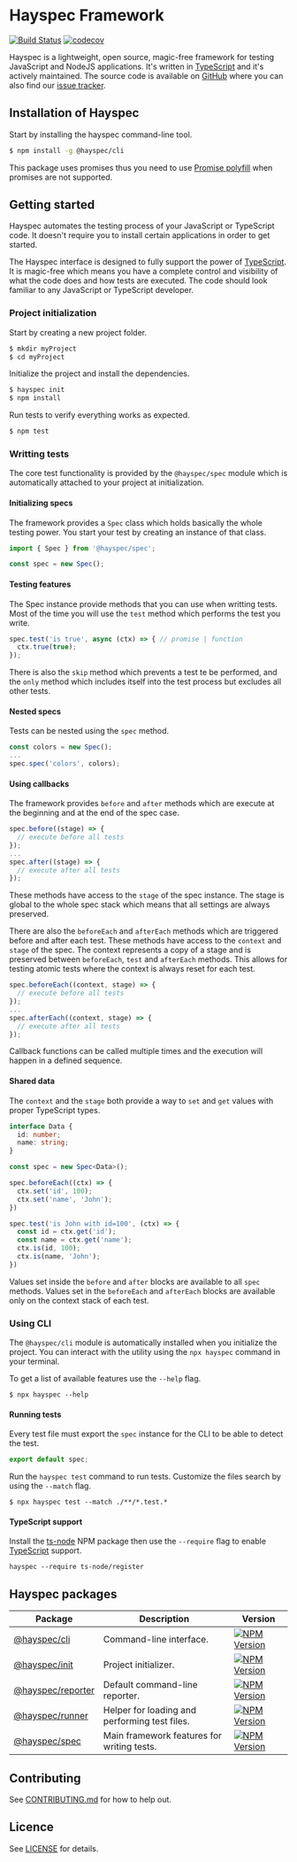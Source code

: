 # Hayspec Framework

[![Build Status](https://travis-ci.org/hayspec/framework.svg?branch=master)](https://travis-ci.org/hayspec/framework)&nbsp;[![codecov](https://codecov.io/gh/hayspec/framework/branch/master/graph/badge.svg)](https://codecov.io/gh/hayspec/framework)

Hayspec is a lightweight, open source, magic-free framework for testing JavaScript and NodeJS applications. It's written in [TypeScript](https://www.typescriptlang.org/) and it's actively maintained. The source code is available on [GitHub](https://github.com/hayspec/framework) where you can also find our [issue tracker](https://github.com/hayspec/framework/issues).

## Installation of Hayspec

Start by installing the hayspec command-line tool.

```bash
$ npm install -g @hayspec/cli
```

This package uses promises thus you need to use [Promise polyfill](https://github.com/taylorhakes/promise-polyfill) when promises are not supported.

## Getting started

Hayspec automates the testing process of your JavaScript or TypeScript code. It doesn't require you to install certain applications in order to get started.

The Hayspec interface is designed to fully support the power of [TypeScript](https://www.typescriptlang.org/). It is magic-free which means you have a complete control and visibility of what the code does and how tests are executed. The code should look familiar to any JavaScript or TypeScript developer.

### Project initialization

Start by creating a new project folder.

```bash
$ mkdir myProject
$ cd myProject
```

Initialize the project and install the dependencies.

```bash
$ hayspec init
$ npm install
```

Run tests to verify everything works as expected.

```bash
$ npm test
```

### Writting tests

The core test functionality is provided by the `@hayspec/spec` module which is automatically attached to your project at initialization.

#### Initializing specs

The framework provides a `Spec` class which holds basically the whole testing power. You start your test by creating an instance of that class.

```ts
import { Spec } from '@hayspec/spec';

const spec = new Spec();
```

#### Testing features

The Spec instance provide methods that you can use when writting tests. Most of the time you will use the `test` method which performs the test you write.

```ts
spec.test('is true', async (ctx) => { // promise | function
  ctx.true(true);
});
```

There is also the `skip` method which prevents a test te be performed, and the `only` method which includes itself into the test process but excludes all other tests.

#### Nested specs

Tests can be nested using the `spec` method.

```ts
const colors = new Spec();
...
spec.spec('colors', colors);
```

#### Using callbacks

The framework provides `before` and `after` methods which are execute at the beginning and at the end of the spec case.

```ts
spec.before((stage) => {
  // execute before all tests
});
...
spec.after((stage) => {
  // execute after all tests
});
```

These methods have access to the `stage` of the spec instance. The stage is global to the whole spec stack which means that all settings are always preserved.

There are also the `beforeEach` and `afterEach` methods which are triggered before and after each test. These methods have access to the `context` and `stage` of the spec. The context represents a copy of a stage and is preserved between `beforeEach`, `test` and `afterEach` methods. This allows for testing atomic tests where the context is always reset for each test.

```ts
spec.beforeEach((context, stage) => {
  // execute before all tests
});
...
spec.afterEach((context, stage) => {
  // execute after all tests
});
```
Callback functions can be called multiple times and the execution will happen in a defined sequence.

#### Shared data

The `context` and the `stage` both provide a way to `set` and `get` values with proper TypeScript types.

```ts
interface Data {
  id: number;
  name: string;
}

const spec = new Spec<Data>();

spec.beforeEach((ctx) => {
  ctx.set('id', 100);
  ctx.set('name', 'John');
})

spec.test('is John with id=100', (ctx) => {
  const id = ctx.get('id');
  const name = ctx.get('name');
  ctx.is(id, 100);
  ctx.is(name, 'John');
})
```

Values set inside the `before` and `after` blocks are available to all `spec` methods. Values set in the `beforeEach` and `afterEach` blocks are available only on the context stack of each test.

### Using CLI

The `@hayspec/cli` module is automatically installed when you initialize the project. You can interact with the utility using the `npx hayspec` command in your terminal. 

To get a list of available features use the `--help` flag.

```
$ npx hayspec --help
```

#### Running tests

Every test file must export the `spec` instance for the CLI to be able to detect the test.

```ts
export default spec;
```

Run the `hayspec test` command to run tests. Customize the files search by using the `--match` flag.

```
$ npx hayspec test --match ./**/*.test.*
```

#### TypeScript support

Install the [ts-node](https://www.npmjs.com/package/ts-node) NPM package then use the `--require` flag to enable [TypeScript](https://www.typescriptlang.org/) support.

```
hayspec --require ts-node/register
```

## Hayspec packages

| Package | Description | Version
|-|-|-
| [@hayspec/cli](https://github.com/hayspec/framework/tree/master/packages/hayspec-cli) | Command-line interface. | [![NPM Version](https://badge.fury.io/js/@hayspec%2Fcli.svg)](https://badge.fury.io/js/hayspec%2Fcli)
| [@hayspec/init](https://github.com/hayspec/framework/tree/master/packages/hayspec-init) | Project initializer. | [![NPM Version](https://badge.fury.io/js/@hayspec%2Finit.svg)](https://badge.fury.io/js/hayspec%2Finit)
| [@hayspec/reporter](https://github.com/hayspec/framework/tree/master/packages/hayspec-reporter) | Default command-line reporter. | [![NPM Version](https://badge.fury.io/js/@hayspec%2Freporter.svg)](https://badge.fury.io/js/hayspec%2Freporter)
| [@hayspec/runner](https://github.com/hayspec/framework/tree/master/packages/hayspec-runner) | Helper for loading and performing test files. | [![NPM Version](https://badge.fury.io/js/@hayspec%2Frunner.svg)](https://badge.fury.io/js/hayspec%2Frunner)
| [@hayspec/spec](https://github.com/hayspec/framework/tree/master/packages/hayspec-spec) | Main framework features for writing tests. | [![NPM Version](https://badge.fury.io/js/@hayspec%2Fspec.svg)](https://badge.fury.io/js/hayspec%2Fspec)

## Contributing

See [CONTRIBUTING.md](https://github.com/hayspec/framework/blob/master/CONTRIBUTING.md) for how to help out.

## Licence

See [LICENSE](https://github.com/hayspec/framework/blob/master/LICENCE) for details.
